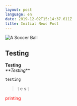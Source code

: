 ```yaml
---
layout: post
language: en
date: 2019-12-02T15:14:37.611Z
title: Initial News Post
---
```

![A Soccer Ball](/assets/ball.jpg)

## Testing

**Testing**\
_**_Testing__**

`testing`

> t
> e
> s
> t

<p style="color: red">printing</p>
